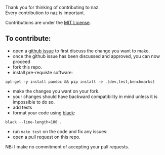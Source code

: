 Thank you for thinking of contributing to naz.                    
Every contribution to naz is important.                       
                         

Contributions are under the [MIT License](https://github.com/komuw/naz/blob/master/LICENSE.txt).


## To contribute:            

- open a [github issue](https://github.com/komuw/naz/issues) to first discuss the change you want to make.
- once the github issue has been discussed and approved, you can now proceed
- fork this repo.
- install pre-requiste software:             
```shell
apt-get -y install pandoc && pip install -e .[dev,test,benchmarks]
```                   
- make the changes you want on your fork.
- your changes should have backward compatibility in mind unless it is impossible to do so.
- add tests
- format your code using [black](https://github.com/ambv/black):                      
```shell
black --line-length=100 .
```                     
- run `make test` on the code and fix any issues:                      
- open a pull request on this repo.          
          
NB: I make no commitment of accepting your pull requests.                 
